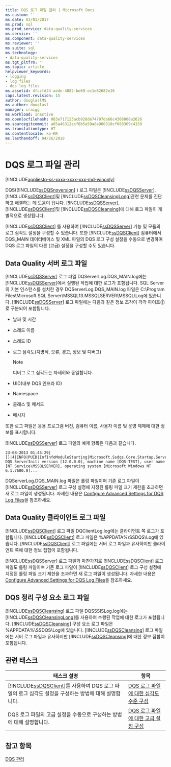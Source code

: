 ```yaml
---
title: DQS 로그 파일 관리 | Microsoft Docs
ms.custom: ''
ms.date: 03/01/2017
ms.prod: sql
ms.prod_service: data-quality-services
ms.service: ''
ms.component: data-quality-services
ms.reviewer: ''
ms.suite: sql
ms.technology:
- data-quality-services
ms.tgt_pltfrm: ''
ms.topic: article
helpviewer_keywords:
- logging
- log files
- dqs log files
ms.assetid: 4fccfd24-aede-4882-be69-ec1e82682e16
caps.latest.revision: 15
author: douglaslMS
ms.author: douglasl
manager: craigg
ms.workload: Inactive
ms.openlocfilehash: 083e717123acb928de74707da66c4308008a2626
ms.sourcegitcommit: a85a46312acf8b5a59a8a900310cf088369c4150
ms.translationtype: HT
ms.contentlocale: ko-KR
ms.lasthandoff: 04/26/2018
---
```

# <a name="manage-dqs-log-files"></a>DQS 로그 파일 관리

[!INCLUDE[appliesto-ss-xxxx-xxxx-xxx-md-winonly](../includes/appliesto-ss-xxxx-xxxx-xxx-md-winonly.md)]

  DQS([!INCLUDE[ssDQSnoversion](../includes/ssdqsnoversion-md.md)] ) 로그 파일은 [!INCLUDE[ssDQSServer](../includes/ssdqsserver-md.md)], [!INCLUDE[ssDQSClient](../includes/ssdqsclient-md.md)]및 [!INCLUDE[ssDQSCleansingLong](../includes/ssdqscleansinglong-md.md)]관련 문제를 진단하고 해결하는 데 도움이 됩니다. [!INCLUDE[ssDQSServer](../includes/ssdqsserver-md.md)], [!INCLUDE[ssDQSClient](../includes/ssdqsclient-md.md)]및 [!INCLUDE[ssDQSCleansing](../includes/ssdqscleansing-md.md)]에 대해 로그 파일이 개별적으로 생성됩니다.  
  
 [!INCLUDE[ssDQSClient](../includes/ssdqsclient-md.md)] 를 사용하여 [!INCLUDE[ssDQSServer](../includes/ssdqsserver-md.md)] 기능 및 모듈의 로그 심각도 설정을 구성할 수 있습니다. 또한 [!INCLUDE[ssDQSClient](../includes/ssdqsclient-md.md)] 컴퓨터에서 DQS_MAIN 데이터베이스 및 XML 파일의 DQS 로그 구성 설정을 수동으로 변경하여 DQS 로그 파일의 다른 (고급) 설정을 구성할 수도 있습니다.  
  
##  <a name="DQSServer"></a> Data Quality 서버 로그 파일  
 [!INCLUDE[ssDQSServer](../includes/ssdqsserver-md.md)] 로그 파일 DQServerLog.DQS_MAIN.log에는 [!INCLUDE[ssDQSServer](../includes/ssdqsserver-md.md)]에서 실행된 작업에 대한 로그가 포함됩니다. SQL Server의 기본 인스턴스를 설치한 경우 DQServerLog.DQS_MAIN.log 파일은 C:\Program Files\Microsoft SQL Server\MSSQL13.MSSQLSERVER\MSSQL\Log에 있습니다. [!INCLUDE[ssDQSServer](../includes/ssdqsserver-md.md)] 로그 파일에는 다음과 같은 정보 조각이 각각 파이프(|)로 구분되어 포함됩니다.  
  
-   날짜 및 시간  
  
-   스레드 이름  
  
-   스레드 ID  
  
-   로그 심각도(치명적, 오류, 경고, 정보 및 디버그)  
  
    > [!NOTE]  
    >  디버그 로그 심각도는 자세히와 동일합니다.  
  
-   UID(내부 DQS 인프라 ID)  
  
-   Namespace  
  
-   클래스 및 메서드  
  
-   메시지  
  
 또한 로그 파일은 응용 프로그램 버전, 컴퓨터 이름, 사용자 이름 및 운영 체제에 대한 정보를 표시합니다.  
  
 [!INCLUDE[ssDQSServer](../includes/ssdqsserver-md.md)] 로그 파일의 예제 항목은 다음과 같습니다.  
  
```  
23-08-2013 01:45:29|[]|4|INFO|PUID|InfInfoModuleStarting|Microsoft.Ssdqs.Core.Startup.ServerInit|Starting DQS ServerInit: version [12.0.0.0], machine name [DQS-TEST], user name [NT Service\MSSQLSERVER], operating system [Microsoft Windows NT 6.1.7600.0]...  
```  
  
 DQServerLog.DQS_MAIN.log 파일은 롤링 파일이며 기존 로그 파일이 [!INCLUDE[ssDQSServer](../includes/ssdqsserver-md.md)] 로그 구성 설정에 지정된 롤링 파일 크기 제한을 초과하면 새 로그 파일이 생성됩니다. 자세한 내용은 [Configure Advanced Settings for DQS Log Files](../data-quality-services/configure-advanced-settings-for-dqs-log-files.md)을 참조하세요.  
  
##  <a name="DQSClient"></a> Data Quality 클라이언트 로그 파일  
 [!INCLUDE[ssDQSClient](../includes/ssdqsclient-md.md)] 로그 파일 DQClientLog.log에는 클라이언트 쪽 로그가 포함됩니다. [!INCLUDE[ssDQSClient](../includes/ssdqsclient-md.md)] 로그 파일은 %APPDATA%\SSDQS\Log에 있습니다. [!INCLUDE[ssDQSClient](../includes/ssdqsclient-md.md)] 로그 파일에는 서버 로그 파일과 유사하지만 클라이언트 쪽에 대한 정보 집합이 포함됩니다.  
  
 [!INCLUDE[ssDQSServer](../includes/ssdqsserver-md.md)] 로그 파일과 마찬가지로 [!INCLUDE[ssDQSClient](../includes/ssdqsclient-md.md)] 로그 파일도 롤링 파일이며 기존 로그 파일이 [!INCLUDE[ssDQSClient](../includes/ssdqsclient-md.md)] 로그 구성 설정에 지정된 롤링 파일 크기 제한을 초과하면 새 로그 파일이 생성됩니다. 자세한 내용은 [Configure Advanced Settings for DQS Log Files](../data-quality-services/configure-advanced-settings-for-dqs-log-files.md)을 참조하세요.  
  
##  <a name="DQSCleansing"></a> DQS 정리 구성 요소 로그 파일  
 [!INCLUDE[ssDQSCleansing](../includes/ssdqscleansing-md.md)] 로그 파일 DQSSSISLog.log에는 [!INCLUDE[ssDQSCleansingLong](../includes/ssdqscleansinglong-md.md)]를 사용하여 수행된 작업에 대한 로그가 포함됩니다. [!INCLUDE[ssDQSCleansing](../includes/ssdqscleansing-md.md)] 구성 요소 로그 파일은 %APPDATA%\SSDQS\Log에 있습니다. [!INCLUDE[ssDQSCleansing](../includes/ssdqscleansing-md.md)] 로그 파일에는 서버 로그 파일과 유사하지만 [!INCLUDE[ssDQSCleansing](../includes/ssdqscleansing-md.md)]에 대한 정보 집합이 포함됩니다.  
  
##  <a name="RT"></a> 관련 태스크  
  
|태스크 설명|항목|  
|----------------------|-----------|  
|[!INCLUDE[ssDQSClient](../includes/ssdqsclient-md.md)]를 사용하여 DQS 로그 파일의 로그 심각도 설정을 구성하는 방법에 대해 설명합니다.|[DQS 로그 파일에 대한 심각도 수준 구성](../data-quality-services/configure-severity-levels-for-dqs-log-files.md)|  
|DQS 로그 파일의 고급 설정을 수동으로 구성하는 방법에 대해 설명합니다.|[DQS 로그 파일에 대한 고급 설정 구성](../data-quality-services/configure-advanced-settings-for-dqs-log-files.md)|  
  
## <a name="see-also"></a>참고 항목  
 [DQS 관리](../data-quality-services/dqs-administration.md)  
  
  

